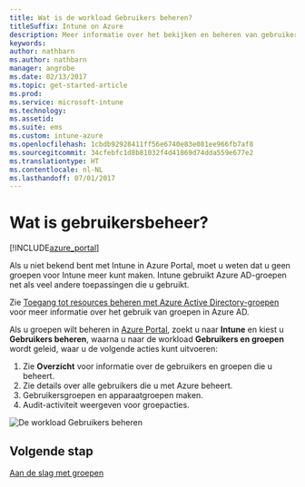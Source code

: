 ```yaml
---
title: Wat is de workload Gebruikers beheren?
titleSuffix: Intune on Azure
description: Meer informatie over het bekijken en beheren van gebruikers met Microsoft Intune en Azure.
keywords: 
author: nathbarn
ms.author: nathbarn
manager: angrobe
ms.date: 02/13/2017
ms.topic: get-started-article
ms.prod: 
ms.service: microsoft-intune
ms.technology: 
ms.assetid: 
ms.suite: ems
ms.custom: intune-azure
ms.openlocfilehash: 1cbdb92928411ff56e6740e83e081ee966fb7af8
ms.sourcegitcommit: 34cfebfc1d8b81032f4d41869d74dda559e677e2
ms.translationtype: HT
ms.contentlocale: nl-NL
ms.lasthandoff: 07/01/2017
---
```

# <a name="what-is-user-management"></a>Wat is gebruikersbeheer?


[!INCLUDE[azure_portal](./includes/azure_portal.md)]

Als u niet bekend bent met Intune in Azure Portal, moet u weten dat u geen groepen voor Intune meer kunt maken. Intune gebruikt Azure AD-groepen net als veel andere toepassingen die u gebruikt.

Zie [Toegang tot resources beheren met Azure Active Directory-groepen](https://docs.microsoft.com/azure/active-directory/active-directory-manage-groups) voor meer informatie over het gebruik van groepen in Azure AD.

Als u groepen wilt beheren in [Azure Portal](https://portal.azure.com), zoekt u naar **Intune** en kiest u **Gebruikers beheren**, waarna u naar de workload **Gebruikers en groepen** wordt geleid, waar u de volgende acties kunt uitvoeren:

1. Zie **Overzicht** voor informatie over de gebruikers en groepen die u beheert.
2. Zie details over alle gebruikers die u met Azure beheert.
3. Gebruikersgroepen en apparaatgroepen maken.
4. Audit-activiteit weergeven voor groepacties.

![De workload Gebruikers beheren](./media/manage-users.png)


## <a name="next-step"></a>Volgende stap

[Aan de slag met groepen](groups-get-started.md)
